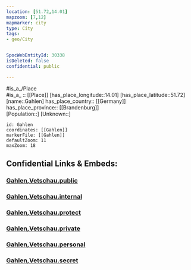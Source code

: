 ```yaml
---
location: [51.72,14.01] 
mapzoom: [7,12] 
mapmarker: city 
type: City
tags:
- geo/City


SpocWebEntityId: 30338
isDeleted: false
confidential: public

---
```

#is_a_/Place  
#is_a_ :: [[Place]] 
[has_place_longitude::14.01] 
[has_place_latitude::51.72] 
[name::Gahlen] 
has_place_country:: [[Germany]]  
has_place_province:: [[Brandenburg]]  
[Population::] 
[Unknown::] 


```leaflet
id: Gahlen
coordinates: [[Gahlen]] 
markerFile: [[Gahlen]] 
defaultZoom: 11 
maxZoom: 18
```


## Confidential Links & Embeds: 

### [Gahlen,Vetschau.public](/_public/\Earth\Continent\Europe\Europe~Central\Germany\Germany~East\Brandenburg\counties~Brandenburg\Oberspreewald-Lausitz\cities~Oberspreewald\Vetschau~Spreewald\boroughs~VetschauGahlen,Vetschau.public.md) 

### [Gahlen,Vetschau.internal](/_internal/\Earth\Continent\Europe\Europe~Central\Germany\Germany~East\Brandenburg\counties~Brandenburg\Oberspreewald-Lausitz\cities~Oberspreewald\Vetschau~Spreewald\boroughs~VetschauGahlen,Vetschau.internal.md) 

### [Gahlen,Vetschau.protect](/_protect/\Earth\Continent\Europe\Europe~Central\Germany\Germany~East\Brandenburg\counties~Brandenburg\Oberspreewald-Lausitz\cities~Oberspreewald\Vetschau~Spreewald\boroughs~VetschauGahlen,Vetschau.protect.md) 

### [Gahlen,Vetschau.private](/_private/\Earth\Continent\Europe\Europe~Central\Germany\Germany~East\Brandenburg\counties~Brandenburg\Oberspreewald-Lausitz\cities~Oberspreewald\Vetschau~Spreewald\boroughs~VetschauGahlen,Vetschau.private.md) 

### [Gahlen,Vetschau.personal](/_personal/\Earth\Continent\Europe\Europe~Central\Germany\Germany~East\Brandenburg\counties~Brandenburg\Oberspreewald-Lausitz\cities~Oberspreewald\Vetschau~Spreewald\boroughs~VetschauGahlen,Vetschau.personal.md) 

### [Gahlen,Vetschau.secret](/_secret/\Earth\Continent\Europe\Europe~Central\Germany\Germany~East\Brandenburg\counties~Brandenburg\Oberspreewald-Lausitz\cities~Oberspreewald\Vetschau~Spreewald\boroughs~VetschauGahlen,Vetschau.secret.md)

